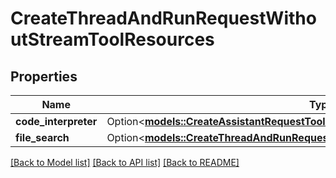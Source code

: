 # CreateThreadAndRunRequestWithoutStreamToolResources

## Properties

Name | Type | Description | Notes
------------ | ------------- | ------------- | -------------
**code_interpreter** | Option<[**models::CreateAssistantRequestToolResourcesCodeInterpreter**](CreateAssistantRequest_tool_resources_code_interpreter.md)> |  | [optional]
**file_search** | Option<[**models::CreateThreadAndRunRequestWithoutStreamToolResourcesFileSearch**](CreateThreadAndRunRequestWithoutStream_tool_resources_file_search.md)> |  | [optional]

[[Back to Model list]](../README.md#documentation-for-models) [[Back to API list]](../README.md#documentation-for-api-endpoints) [[Back to README]](../README.md)


